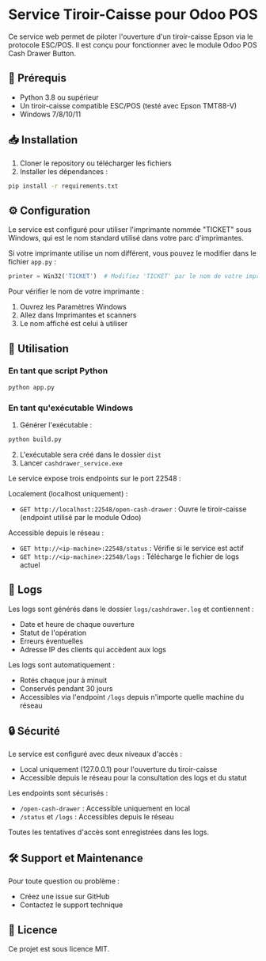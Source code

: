 # Service Tiroir-Caisse pour Odoo POS

Ce service web permet de piloter l'ouverture d'un tiroir-caisse Epson via le protocole ESC/POS. Il est conçu pour fonctionner avec le module Odoo POS Cash Drawer Button.

## 🔧 Prérequis

- Python 3.8 ou supérieur
- Un tiroir-caisse compatible ESC/POS (testé avec Epson TMT88-V)
- Windows 7/8/10/11

## 📥 Installation

1. Cloner le repository ou télécharger les fichiers
2. Installer les dépendances :
```bash
pip install -r requirements.txt
```

## ⚙️ Configuration

Le service est configuré pour utiliser l'imprimante nommée "TICKET" sous Windows, qui est le nom standard utilisé dans votre parc d'imprimantes.

Si votre imprimante utilise un nom différent, vous pouvez le modifier dans le fichier `app.py` :
```python
printer = Win32('TICKET')  # Modifiez 'TICKET' par le nom de votre imprimante Windows
```

Pour vérifier le nom de votre imprimante :
1. Ouvrez les Paramètres Windows
2. Allez dans Imprimantes et scanners
3. Le nom affiché est celui à utiliser

## 🚀 Utilisation

### En tant que script Python

```bash
python app.py
```

### En tant qu'exécutable Windows

1. Générer l'exécutable :
```bash
python build.py
```

2. L'exécutable sera créé dans le dossier `dist`
3. Lancer `cashdrawer_service.exe`

Le service expose trois endpoints sur le port 22548 :

Localement (localhost uniquement) :
- `GET http://localhost:22548/open-cash-drawer` : Ouvre le tiroir-caisse (endpoint utilisé par le module Odoo)

Accessible depuis le réseau :
- `GET http://<ip-machine>:22548/status` : Vérifie si le service est actif
- `GET http://<ip-machine>:22548/logs` : Télécharge le fichier de logs actuel

## 📝 Logs

Les logs sont générés dans le dossier `logs/cashdrawer.log` et contiennent :
- Date et heure de chaque ouverture
- Statut de l'opération
- Erreurs éventuelles
- Adresse IP des clients qui accèdent aux logs

Les logs sont automatiquement :
- Rotés chaque jour à minuit
- Conservés pendant 30 jours
- Accessibles via l'endpoint `/logs` depuis n'importe quelle machine du réseau

## 🔒 Sécurité

Le service est configuré avec deux niveaux d'accès :
- Local uniquement (127.0.0.1) pour l'ouverture du tiroir-caisse
- Accessible depuis le réseau pour la consultation des logs et du statut

Les endpoints sont sécurisés :
- `/open-cash-drawer` : Accessible uniquement en local
- `/status` et `/logs` : Accessibles depuis le réseau

Toutes les tentatives d'accès sont enregistrées dans les logs.

## 🛠️ Support et Maintenance

Pour toute question ou problème :
- Créez une issue sur GitHub
- Contactez le support technique

## 📄 Licence

Ce projet est sous licence MIT.
